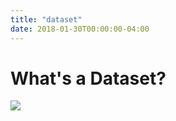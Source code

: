 ```yaml
---
title: "dataset"
date: 2018-01-30T00:00:00-04:00
---
```


# What's a Dataset?

<div id="dataset_metablob">
  <img src="/graphics/metablobs/3.jpg" />
</div>